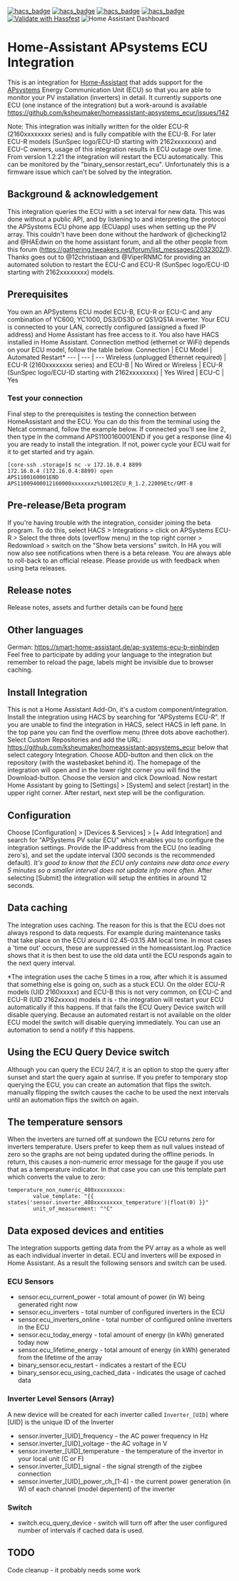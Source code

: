 [![hacs_badge](https://img.shields.io/badge/HACS-Custom-41BDF5.svg)](https://github.com/hacs/integration)
[![hacs_badge](https://img.shields.io/maintenance/yes/2023)](https://github.com/ksheumaker/homeassistant-apsystems_ecur)
[![hacs_badge](https://img.shields.io/github/v/release/ksheumaker/homeassistant-apsystems_ecur)](https://github.com/ksheumaker/homeassistant-apsystems_ecur)
[![hacs_badge](https://img.shields.io/github/v/release/ksheumaker/homeassistant-apsystems_ecur?include_prereleases&label=pre-release)](https://github.com/ksheumaker/homeassistant-apsystems_ecur)
[![Validate with Hassfest](https://github.com/ksheumaker/homeassistant-apsystems_ecur/actions/workflows/validate%20with%20Hassfest.yml/badge.svg)](https://github.com/ksheumaker/homeassistant-apsystems_ecur/actions/workflows/validate%20with%20Hassfest.yml)
![Home Assistant Dashboard](https://github.com/ksheumaker/homeassistant-apsystems_ecur/blob/main/dashboard.jpg)
# Home-Assistant APsystems ECU Integration
This is an integration for [Home-Assistant](http://home-assistant.io) that adds support for the [APsystems](http://www.apsystems.com) Energy Communication Unit (ECU) so that you are able to monitor your PV installation (inverters) in detail. It currently supports one ECU (one instance of the integration) but a work-around is available https://github.com/ksheumaker/homeassistant-apsystems_ecur/issues/142

Note: This integration was initially written for the older ECU-R (2160xxxxxxxx series) and is fully compatible with the ECU-B. For later ECU-R models (SunSpec logo/ECU-ID starting with 2162xxxxxxxx) and ECU-C owners, usage of this integration results in ECU outage over time. From version 1.2.21 the integration will restart the ECU automatically. This can be monitored by the "binary_sensor.restart_ecu". Unfortunately this is a firmware issue which can't be solved by the integration.


## Background & acknowledgement
This integration queries the ECU with a set interval for new data. This was done without a public API, and by listening to and interpreting the protocol the APSystems ECU phone app (ECUapp) uses when setting up the PV array. This couldn't have been done without the hardwork of @checking12 and @HAEdwin on the home assistant forum, and all the other people from this forum (https://gathering.tweakers.net/forum/list_messages/2032302/1). Thanks goes out to @12christiaan and @ViperRNMC for providing an automated solution to restart the ECU-C and ECU-R (SunSpec logo/ECU-ID starting with 2162xxxxxxxx) models.

## Prerequisites
You own an APSystems ECU model ECU-B, ECU-R or ECU-C and any combination of YC600, YC1000, DS3/DS3D or QS1/QS1A inverter. Your ECU is connected to your LAN, correctly configured (assigned a fixed IP address) and Home Assistant has free access to it. You also have HACS installed in Home Assistant.
Connection method (ethernet or WiFi) depends on your ECU model, follow the table below.
Connection | ECU Model | Automated Restart*
--- | --- | ---
Wireless (unplugged Ethernet required) | ECU-R (2160xxxxxxxx series) and ECU-B | No
Wired or Wireless | ECU-R (SunSpec logo/ECU-ID starting with 2162xxxxxxxx) | Yes
Wired | ECU-C | Yes

### Test your connection
Final step to the prerequisites is testing the connection between HomeAssistant and the ECU. You can do this from the terminal using the Netcat command, follow the example below. If connected you'll see line 2, then type in the command APS1100160001END if you get a response (line 4) you are ready to install the integration. If not, power cycle your ECU wait for it to get started and try again.
```
[core-ssh .storage]$ nc -v 172.16.0.4 8899
172.16.0.4 (172.16.0.4:8899) open
APS1100160001END
APS11009400012160000xxxxxxxz%10012ECU_R_1.2.22009Etc/GMT-8
```

## Pre-release/Beta program
If you're having trouble with the integration, consider joining the beta program. To do this, select HACS > Integrations > click on APSystems ECU-R > Select the three dots (overflow menu) in the top right corner > Redownload > switch on the "Show beta versions" switch. In HA you will now also see notifications when there is a beta release. You are always able to roll-back to an official release. Please provide us with feedback when using beta releases.

## Release notes
Release notes, assets and further details can be found [here](https://github.com/ksheumaker/homeassistant-apsystems_ecur/releases)

## Other languages
German: https://smart-home-assistant.de/ap-systems-ecu-b-einbinden
Feel free to participate by adding your language to the integration but remember to reload the page, labels might be invisible due to browser caching.

## Install Integration
This is not a Home Assistant Add-On, it's a custom component/integration. Install the integration using HACS by searching for "APSystems ECU-R". If you are unable to find the integration in HACS, select HACS in left pane. In the top pane you can find the overflow menu (three dots above eachother). Select Custom Repositories and add the URL: https://github.com/ksheumaker/homeassistant-apsystems_ecur below that select category Integration. Choose ADD-button and then click on the repository (with the wastebasket behind it). The homepage of the integration will open and in the lower right corner you will find the Download-button. Choose the version and click Download. Now restart Home Assistant by going to [Settings] > [System] and select [restart] in the upper right corner. After restart, next step will be the configuration.

## Configuration
Choose [Configuration] > [Devices & Services] > [+ Add Integration] and search for "APSystems PV solar ECU" which enables you to configure the integration settings. Provide the IP-address from the ECU (no leading zero's), and set the update interval (300 seconds is the recommended default).
_It's good to know that the ECU only contains new data once every 5 minutes so a smaller interval does not update info more often._ After selecting [Submit] the integration will setup the entities in around 12 seconds.

## Data caching
The integration uses caching. The reason for this is that the ECU does not always respond to data requests. For example during maintenance tasks that take place on the ECU around 02.45-03.15 AM local time. In most cases a 'time out' occurs, these are suppressed in the homeassistant.log. Practice shows that it is then best to use the old data until the ECU responds again to the next query interval. 

*The integration uses the cache 5 times in a row, after which it is assumed that something else is going on, such as a stuck ECU. On the older ECU-R models (UID 2160xxxxx) and ECU-B this is not very common, on ECU-C and ECU-R (UID 2162xxxxx) models it is - the integration will restart your ECU automatically if this happens. If that fails the ECU Query Device switch will disable querying. Because an automated restart is not available on the older ECU model the switch will disable querying immediately. You can use an automation to send a notify if this happens.

## Using the ECU Query Device switch
Although you can query the ECU 24/7, it is an option to stop the query after sunset and start the query again at sunrise.
If you prefer to temporary stop querying the ECU, you can create an automation that flips the switch. manually flipping the switch causes the cache to be used the next intervals until an automation flips the switch on again. 

## The temperature sensors
When the inverters are turned off at sundown the ECU returns zero for inverters temperature. Users prefer to keep them as null values instead of zero so the graphs are not being updated during the offline periods. In return, this causes a non-numeric error message for the gauge if you use that as a temperature indicator. In that case you can use this template part which converts the value to zero:
```
temperature_non_numeric_408xxxxxxxxx:
        value_template: "{{ states('sensor.inverter_408xxxxxxxxx_temperature')|float(0) }}"
        unit_of_measurement: "°C"
```

## Data exposed devices and entities
The integration supports getting data from the PV array as a whole as well as each individual inverter in detail.
ECU and inverters will be exposed in Home Assistant. As a result the following sensors and switch can be used.

### ECU Sensors
* sensor.ecu_current_power - total amount of power (in W) being generated right now
* sensor.ecu_inverters - total number of configured inverters in the ECU
* sensor.ecu_inverters_online - total number of configured online inverters in the ECU 
* sensor.ecu_today_energy - total amount of energy (in kWh) generated today now
* sensor.ecu_lifetime_energy - total amount of energy (in kWh) generated from the lifetime of the array
* binary_sensor.ecu_restart - indicates a restart of the ECU
* binary_sensor.ecu_using_cached_data - indicates the usage of cached data

### Inverter Level Sensors (Array)
A new device will be created for each inverter called `Inverter_[UID]` where [UID] is the unique ID of the Inverter
* sensor.inverter_[UID]_frequency - the AC power frequency in Hz
* sensor.inverter_[UID]_voltage - the AC voltage in V
* sensor.inverter_[UID]_temperature - the temperature of the invertor in your local unit (C or F)
* sensor.inverter_[UID]_signal - the signal strength of the zigbee connection
* sensor.inverter_[UID]\_power_ch_[1-4] - the current power generation (in W) of each channel (model depentent) of the inverter

### Switch
* switch.ecu_query_device - switch will turn off after the user configured number of intervals if cached data is used.

## TODO
Code cleanup - it probably needs some work
